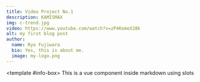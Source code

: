 ```yaml
---
title: Video Project No.1
description: KAMISMAX
img: c-trend.jpg
video: https://www.youtube.com/watch?v=zP4KomeX28k
alt: my first blog post
author:
  name: Ryo Fujiwara
  bio: Yes, this is about me.
  image: my-logo.png
---
```


<author :author="author"></author>
<info-box>
  <template #info-box>
    This is a vue component inside markdown using slots
  </template>
</info-box>

